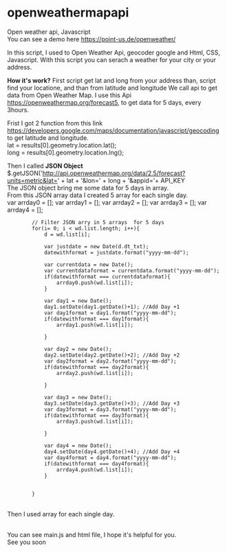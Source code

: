 # openweathermapapi
Open weather api, Javascript<br>
You can see a demo here https://point-us.de/openweather/

In this script, I used to Open Weather Api, geocoder google and Html, CSS, Javascript.
With this script you can serach a weather for your city or your address. 

<strong>How it's work?</strong>
First script get lat and long from your address than, script find your locatione, and than from latitude and longitude  We call api to get data from Open Weather Map.
I use this Api https://openweathermap.org/forecast5, to get data for 5 days, every 3hours.

Frist I got 2 function from this link https://developers.google.com/maps/documentation/javascript/geocoding to get latitude and longitude.
<br>lat  = results[0].geometry.location.lat();
<br> long = results[0].geometry.location.lng();
 
Then I called <strong>JSON Object</strong>
</br> $.getJSON('http://api.openweathermap.org/data/2.5/forecast?units=metric&lat=' + lat + '&lon=' + long + '&appid='+ API_KEY
</br> The JSON object bring me some data for 5 days in array.
</br> From this JSON array data I created 5 array for each single day.
</br>
    var arrday0 = [];
		    var arrday1 = [];
		    var arrday2 = [];
		    var arrday3 = [];
		    var arrday4 = [];

		    // Filter JSON arry in 5 arrays  for 5 days
		    for(i= 0; i < wd.list.length; i++){
		    	d = wd.list[i];

		    	var justdate = new Date(d.dt_txt);
		    	datewithformat = justdate.format("yyyy-mm-dd");

		    	var currentdata = new Date();
		    	var currentdataformat = currentdata.format("yyyy-mm-dd");
		    	if(datewithformat === currentdataformat){
		     		arrday0.push(wd.list[i]);
		    	}

		    	var day1 = new Date();
		    	day1.setDate(day1.getDate()+1); //Add Day +1
		    	var day1format = day1.format("yyyy-mm-dd");
		        if(datewithformat === day1format){
		     		arrday1.push(wd.list[i]);
		     		
		    	}

		        var day2 = new Date();
		    	day2.setDate(day2.getDate()+2); //Add Day +2
		    	var day2format = day2.format("yyyy-mm-dd");
		        if(datewithformat === day2format){
		     		arrday2.push(wd.list[i]);
		     		
		    	}

		    	var day3 = new Date();
		    	day3.setDate(day3.getDate()+3); //Add Day +3
		    	var day3format = day3.format("yyyy-mm-dd");
		        if(datewithformat === day3format){
		     		arrday3.push(wd.list[i]);
		     		
		    	}

                var day4 = new Date();
		    	day4.setDate(day4.getDate()+4); //Add Day +4
		    	var day4format = day4.format("yyyy-mm-dd");
		        if(datewithformat === day4format){
		     		arrday4.push(wd.list[i]);
		    	}


		    }
</br>
Then I used array for each single day.

<br>You can see main.js and html file, I hope it's helpful for you.
<br>See you soon
